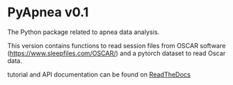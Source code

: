 # PyApnea v0.1

The Python package related to apnea data analysis.

This version contains functions to read session files from OSCAR software (https://www.sleepfiles.com/OSCAR/) and a pytorch dataset to read Oscar data.

tutorial and API documentation can be found on [ReadTheDocs](https://pyapnea.readthedocs.io/en/latest/)



